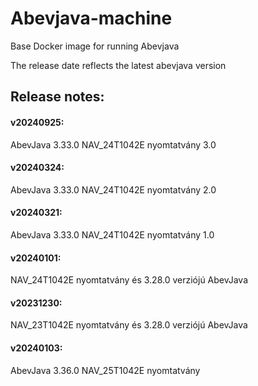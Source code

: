 # Abevjava-machine
Base Docker image for running Abevjava 

The release date reflects the latest abevjava version


## Release notes:

#### v20240925:
AbevJava 3.33.0
NAV_24T1042E nyomtatvány 3.0

#### v20240324:
AbevJava 3.33.0
NAV_24T1042E nyomtatvány 2.0  

#### v20240321:
AbevJava 3.33.0
NAV_24T1042E nyomtatvány 1.0

#### v20240101:
NAV_24T1042E nyomtatvány és 3.28.0 verziójú AbevJava

#### v20231230:
NAV_23T1042E nyomtatvány és 3.28.0 verziójú AbevJava

#### v20240103:
AbevJava 3.36.0
NAV_25T1042E nyomtatvány